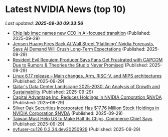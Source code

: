 # Latest NVIDIA News (top 10)
_Last updated: **2025-09-30 09:33:56**_

- [Chip lab imec names new CEO in AI-focused transition](https://www.channelnewsasia.com/business/chip-lab-imec-names-new-ceo-in-ai-focused-transition-5375361) (Published: 2025-09-29)
- [Jensen Huang Fires Back At Wall Street 'Flatlining' Nvidia Forecasts, Says AI Demand Will Crush Long-Term Expectations](https://biztoc.com/x/732ae851abcc12de) (Published: 2025-09-29)
- [Resident Evil Requiem Producer Says Fans Get Frustrated with CAPCOM Due to Rumors & Theories the Studio Never Promised](https://wccftech.com/resident-evil-requiem-producer-fans-frustrated-due-to-rumors/) (Published: 2025-09-29)
- [Linux 6.17 release – Main changes, Arm, RISC-V, and MIPS architectures](https://www.cnx-software.com/2025/09/29/linux-6-17-release-main-changes-arm-risc-v-and-mips-architectures/) (Published: 2025-09-29)
- [Qatar's Data Center Landscape 2025-2030: An Analysis of Growth and Sustainability](https://www.globenewswire.com/news-release/2025/09/29/3157495/28124/en/Qatar-s-Data-Center-Landscape-2025-2030-An-Analysis-of-Growth-and-Sustainability.html) (Published: 2025-09-29)
- [Capital Advantage Inc. Reduces Holdings in NVIDIA Corporation $NVDA](https://www.etfdailynews.com/2025/09/29/capital-advantage-inc-reduces-holdings-in-nvidia-corporation-nvda/) (Published: 2025-09-29)
- [Silver Oak Securities Incorporated Has $17.76 Million Stock Holdings in NVIDIA Corporation $NVDA](https://www.etfdailynews.com/2025/09/29/silver-oak-securities-incorporated-has-17-76-million-stock-holdings-in-nvidia-corporation-nvda/) (Published: 2025-09-29)
- [Taiwan Must Help US to Make Half its Chips, Commerce Chief Says](https://finance.yahoo.com/news/taiwan-must-help-us-half-082254871.html) (Published: 2025-09-29)
- [nvfuser-cu126 0.2.34.dev20250929](https://pypi.org/project/nvfuser-cu126/0.2.34.dev20250929/) (Published: 2025-09-29)
